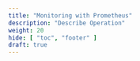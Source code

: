 ```yaml
---
title: "Monitoring with Prometheus"
description: "Describe Operation"
weight: 20
hide: [ "toc", "footer" ]
draft: true
---
```

